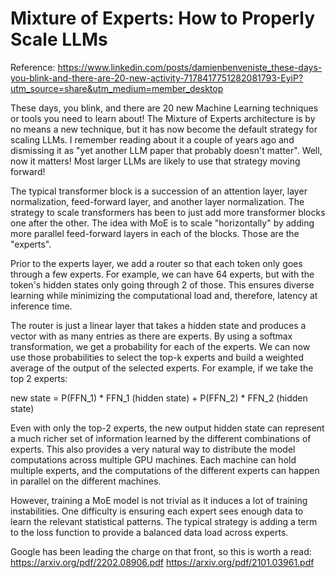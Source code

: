 # Mixture of Experts: How to Properly Scale LLMs

Reference: https://www.linkedin.com/posts/damienbenveniste_these-days-you-blink-and-there-are-20-new-activity-7178417751282081793-EyiP?utm_source=share&utm_medium=member_desktop

These days, you blink, and there are 20 new Machine Learning techniques or tools you need to learn about! The Mixture of Experts architecture is by no means a new technique, but it has now become the default strategy for scaling LLMs. I remember reading about it a couple of years ago and dismissing it as "yet another LLM paper that probably doesn't matter". Well, now it matters! Most larger LLMs are likely to use that strategy moving forward!

The typical transformer block is a succession of an attention layer, layer normalization, feed-forward layer, and another layer normalization. The strategy to scale transformers has been to just add more transformer blocks one after the other. The idea with MoE is to scale "horizontally" by adding more parallel feed-forward layers in each of the blocks. Those are the "experts".

Prior to the experts layer, we add a router so that each token only goes through a few experts. For example, we can have 64 experts, but with the token's hidden states only going through 2 of those. This ensures diverse learning while minimizing the computational load and, therefore, latency at inference time.

The router is just a linear layer that takes a hidden state and produces a vector with as many entries as there are experts. By using a softmax transformation, we get a probability for each of the experts. We can now use those probabilities to select the top-k experts and build a weighted average of the output of the selected experts. For example, if we take the top 2 experts:

new state = P(FFN_1) * FFN_1 (hidden state) + P(FFN_2) * FFN_2 (hidden state)

Even with only the top-2 experts, the new output hidden state can represent a much richer set of information learned by the different combinations of experts. This also provides a very natural way to distribute the model computations across multiple GPU machines. Each machine can hold multiple experts, and the computations of the different experts can happen in parallel on the different machines.

However, training a MoE model is not trivial as it induces a lot of training instabilities. One difficulty is ensuring each expert sees enough data to learn the relevant statistical patterns. The typical strategy is adding a term to the loss function to provide a balanced data load across experts. 

Google has been leading the charge on that front, so this is worth a read: https://arxiv.org/pdf/2202.08906.pdf https://arxiv.org/pdf/2101.03961.pdf
